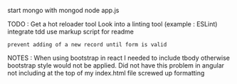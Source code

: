 start mongo with mongod
node app.js

TODO : 
	Get a hot reloader tool
	Look into a linting tool (example : ESLint)
	integrate tdd
	use markup script for readme

	prevent adding of a new record until form is valid

NOTES : 
	When using bootstrap in react I needed to include tbody otherwise bootstrap style would not be applied.  Did not have this problem in angular
	not including <!doctype html> at the top of my index.html file screwed up formatting

